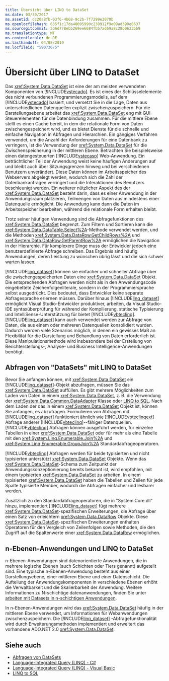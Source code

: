 ```yaml
---
title: Übersicht über LINQ to DataSet
ms.date: 03/30/2017
ms.assetid: dc20a8fb-03f6-4b68-9c2b-7f7299e3070b
ms.openlocfilehash: 635f1c17da40095990c238912f9e09ad398e6637
ms.sourcegitcommit: 5b6d778ebb269ee6684fb57ad69a8c28b06235b9
ms.translationtype: MT
ms.contentlocale: de-DE
ms.lasthandoff: 04/08/2019
ms.locfileid: "59073675"
---
```

# <a name="linq-to-dataset-overview"></a>Übersicht über LINQ to DataSet
Das <xref:System.Data.DataSet> ist eine der am meisten verwendeten Komponenten von [!INCLUDE[vstecado](../../../../includes/vstecado-md.md)]. Es ist eines der Schlüsselelemente des nicht verbundenen Programmierungsmodells, auf dem [!INCLUDE[vstecado](../../../../includes/vstecado-md.md)] basiert, und versetzt Sie in die Lage, Daten aus unterschiedlichen Datenquellen explizit zwischenzuspeichern. Für die Darstellungsebene arbeitet das <xref:System.Data.DataSet> eng mit GUI-Steuerelementen für die Datenbindung zusammen. Für die mittlere Ebene stellt es einen Cache bereit, in dem die relationale Form von Daten zwischengespeichert wird, und es bietet Dienste für die schnelle und einfache Navigation in Abfragen und Hierarchien. Ein gängiges Verfahren verwendet, um die Anzahl der Anforderungen für eine Datenbank zu verringern, ist die Verwendung der <xref:System.Data.DataSet> für die Zwischenspeicherung in der mittleren Ebene. Betrachten Sie beispielsweise einen datengesteuerten [!INCLUDE[vstecasp](../../../../includes/vstecasp-md.md)] Web-Anwendung. Ein beträchtlicher Teil der Anwendung weist keine häufigen Änderungen auf und bleibt auch über Sitzungsgrenzen hinweg und bei verschiedenen Benutzern unverändert. Diese Daten können im Arbeitsspeicher des Webservers abgelegt werden, wodurch sich die Zahl der Datenbankanfragen verringert und die Interaktionen des Benutzers beschleunigt werden. Ein weiterer nützlicher Aspekt des der <xref:System.Data.DataSet> besteht darin, dass es einer Anwendung in der Anwendungsraum platzieren, Teilmengen von Daten aus mindestens einer Datenquelle ermöglicht. Die Anwendung kann dann die Daten im Arbeitsspeicher bearbeiten, während die relationale Form erhalten bleibt.  
  
 Trotz seiner häufigen Verwendung sind die Abfragefunktionen des <xref:System.Data.DataSet> begrenzt. Zum Filtern und Sortieren kann die <xref:System.Data.DataTable.Select%2A>-Methode verwendet werden, und die Methoden <xref:System.Data.DataRow.GetChildRows%2A> und <xref:System.Data.DataRow.GetParentRow%2A> ermöglichen die Navigation in der Hierarchie. Für komplexere Dinge muss der Entwickler jedoch eine benutzerdefinierte Abfrage schreiben. Das Ergebnis sind häufig Anwendungen, deren Leistung zu wünschen übrig lässt und die sich schwer warten lassen.  
  
 [!INCLUDE[linq_dataset](../../../../includes/linq-dataset-md.md)] können sie einfacher und schneller Abfrage über die zwischengespeicherten Daten eine <xref:System.Data.DataSet> Objekt. Die entsprechenden Abfragen werden nicht als in den Anwendungscode eingebettete Zeichenfolgenliterale, sondern in der Programmiersprache selbst ausgedrückt. Dies bedeutet, dass Entwickler keine separate Abfragesprache erlernen müssen. Darüber hinaus [!INCLUDE[linq_dataset](../../../../includes/linq-dataset-md.md)] ermöglicht Visual Studio-Entwickler produktiver, arbeiten, da Visual Studio-IDE syntaxüberprüfung für während der Kompilierung, statische Typisierung und IntelliSense-Unterstützung für bietet [!INCLUDE[vbteclinq](../../../../includes/vbteclinq-md.md)]. [!INCLUDE[linq_dataset](../../../../includes/linq-dataset-md.md)] kann auch verwendet werden zur Abfrage von Daten, die aus einem oder mehreren Datenquellen konsolidiert wurden. Dadurch werden viele Szenarios möglich, in denen ein gewisses Maß an Flexibilität für die Darstellung und Behandlung von Daten erforderlich ist. Diese Manipulationsmethode wird insbesondere bei der Erstellung von Berichterstellungs-, Analyse- und Business Intelligence-Anwendungen benötigt.  
  
## <a name="querying-datasets-using-linq-to-dataset"></a>Abfragen von "DataSets" mit LINQ to DataSet  
 Bevor Sie anfangen können, mit <xref:System.Data.DataSet> ein [!INCLUDE[linq_dataset](../../../../includes/linq-dataset-md.md)]-Objekt abzufragen, müssen Sie das <xref:System.Data.DataSet> auffüllen. Es gibt mehrere Möglichkeiten zum Laden von Daten in einem <xref:System.Data.DataSet>, z. B. die Verwendung der <xref:System.Data.Common.DataAdapter> Klasse oder [LINQ to SQL](../../../../docs/framework/data/adonet/sql/linq/index.md). Nach dem Laden der das in einem <xref:System.Data.DataSet> Objekt ist, können Sie anfangen, es abzufragen. Formulieren von Abfragen mit [!INCLUDE[linq_dataset](../../../../includes/linq-dataset-md.md)] funktioniert ähnlich wie [!INCLUDE[vbteclinqext](../../../../includes/vbteclinqext-md.md)] Abfrage anderer [!INCLUDE[vbteclinq](../../../../includes/vbteclinq-md.md)]--fähiger Datenquellen. [!INCLUDE[vbteclinq](../../../../includes/vbteclinq-md.md)] Abfragen können ausgeführt werden, für einzelne Tabellen in einer <xref:System.Data.DataSet> oder für mehr als eine Tabelle mit den <xref:System.Linq.Enumerable.Join%2A> und <xref:System.Linq.Enumerable.GroupJoin%2A> Standardabfrageoperatoren.  
  
 [!INCLUDE[vbteclinq](../../../../includes/vbteclinq-md.md)] Abfragen werden für beide typisierten und nicht typisierten unterstützt <xref:System.Data.DataSet> Objekte. Wenn das <xref:System.Data.DataSet>-Schema zum Zeitpunkt der Anwendungskonzeptionierung bereits bekannt ist, wird empfohlen, mit einem typisierten <xref:System.Data.DataSet> zu arbeiten. In einem typisierten <xref:System.Data.DataSet> haben die Tabellen und Zeilen für jede Spalte typisierte Member, wodurch die Abfragen einfacher und lesbarer werden.  
  
 Zusätzlich zu den Standardabfrageoperatoren, die in "System.Core.dll" hinzu, implementiert [!INCLUDE[linq_dataset](../../../../includes/linq-dataset-md.md)] fügt mehrere <xref:System.Data.DataSet>-spezifischen Erweiterungen, die Abfrage über einen Satz von erleichtern <xref:System.Data.DataRow> Objekte. Diese <xref:System.Data.DataSet>-spezifischen Erweiterungen enthalten Operatoren für den Vergleich von Zeilenfolgen sowie Methoden, die den Zugriff auf die Spaltenwerte einer <xref:System.Data.DataRow> ermöglichen.  
  
## <a name="n-tier-applications-and-linq-to-dataset"></a>n-Ebenen-Anwendungen und LINQ to DataSet  
 n-Ebenen-Anwendungen sind datenorientierte Anwendungen, die in mehrere logische Ebenen (auch Schichten oder Tiers genannt) aufgeteilt sind. Eine typische n-Ebenen-Anwendung besteht aus einer Darstellungsebene, einer mittleren Ebene und einer Datenschicht. Die Aufteilung der Anwendungskomponenten in verschiedene Ebenen erhöht die Verwaltbarkeit und die Skalierbarkeit der Anwendung.  Weitere Informationen zu N-schichtige datenanwendungen, finden Sie unter [arbeiten mit Datasets in n-schichtigen Anwendungen](/visualstudio/data-tools/work-with-datasets-in-n-tier-applications).  
  
 In n-Ebenen-Anwendungen wird das <xref:System.Data.DataSet> häufig in der mittleren Ebene verwendet, um Informationen für Webanwendungen zwischenzuspeichern. Die [!INCLUDE[linq_dataset](../../../../includes/linq-dataset-md.md)] -Abfragefunktionalität wird durch Erweiterungsmethoden implementiert und erweitert das vorhandene ADO.NET 2.0 <xref:System.Data.DataSet>.  
  
## <a name="see-also"></a>Siehe auch

- [Abfragen von DataSets](../../../../docs/framework/data/adonet/querying-datasets-linq-to-dataset.md)
- [Language-Integrated Query (LINQ) - C#](../../../csharp/programming-guide/concepts/linq/index.md)
- [Language-Integrated Query (LINQ) - Visual Basic](../../../visual-basic/programming-guide/concepts/linq/index.md)
- [LINQ to SQL](../../../../docs/framework/data/adonet/sql/linq/index.md)
